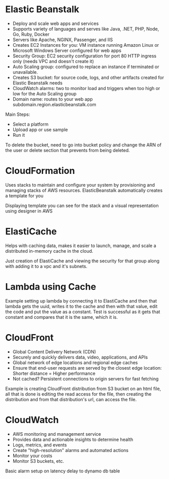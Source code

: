 
# Elastic Beanstalk
- Deploy and scale web apps and services
- Supports variety of languages and serves like Java, .NET, PHP, Node, Go, Ruby, Docker
- Servers like Apache, NGINX, Passenger, and IIS
- Creates EC2 Instances for you: VM instance running Amazon Linux or Microsoft Windows Server configured for web apps
- Security Group: EC2 security configuration for port 80 HTTP ingress only (needs VPC and doesn't create it)
- Auto Scaling group: configured to replace an instance if terminated or unavailable.
- Creates S3 bucket: for source code, logs, and other artifacts created for Elastic Beanstalk needs
- CloudWatch alarms: two to monitor load and triggers when too high or low for the Auto Scaling group
- Domain name: routes to your web app subdomain.region.elasticbeanstalk.com

Main Steps:
- Select a platform
- Upload app or use sample
- Run it

To delete the bucket, need to go into bucket policy and change the ARN of the user or delete section that prevents from being deleted.

# CloudFormation
Uses stacks to maintain and configure your system by provisioning and managing stacks of AWS resources.
ElasticBeanstalk automatically creates a template for you

Displaying template you can see for the stack and a visual representation using designer in AWS

# ElastiCache
Helps with caching data, makes it easier to launch, manage, and scale a distributed in-memory cache in the cloud.

Just creation of ElastiCache and viewing the security for that group along with adding it to a vpc and it's subnets.

# Lambda using Cache
Example setting up lambda by connecting it to ElastiCache and then that lambda gets the uuid, writes it to the cache and then with that value, edit the code and put the value as a constant. Test is successful as it gets that constant and compares that it is the same, which it is.

# CloudFront
- Global Content Delivery Network (CDN)
- Securely and quickly delivers data, video, applications, and APIs
- Global network of edge locations and regional edge caches
- Ensure that end-user requests are served by the closest edge location: Shorter distance = Higher performance 
- Not cached? Persistent connections to origin servers for fast fetching

Example is creating CloudFront distribution from S3 bucket on an html file, all that is done is editing the read access for the file, then creating the distribution and from that distribution's url, can access the file.

# CloudWatch
- AWS monitoring and management service
- Provides data and actionable insights to determine health
- Logs, metrics, and events
- Create "high-resolution" alarms and automated actions
- Monitor your costs
- Monitor S3 buckets, etc.

Basic alarm setup on latency delay to dynamo db table